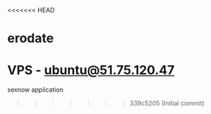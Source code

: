 <<<<<<< HEAD
# erodate


VPS - ubuntu@51.75.120.47
=======
sexnow application
>>>>>>> 339c5205 (Initial commit)
